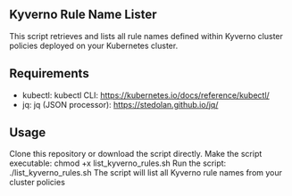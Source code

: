 ## Kyverno Rule Name Lister
This script retrieves and lists all rule names defined within Kyverno cluster policies deployed on your Kubernetes cluster.

## Requirements
- kubectl: kubectl CLI: https://kubernetes.io/docs/reference/kubectl/
- jq: jq (JSON processor): https://stedolan.github.io/jq/
## Usage
Clone this repository or download the script directly.
Make the script executable: chmod +x list_kyverno_rules.sh
Run the script: ./list_kyverno_rules.sh
The script will list all Kyverno rule names from your cluster policies
